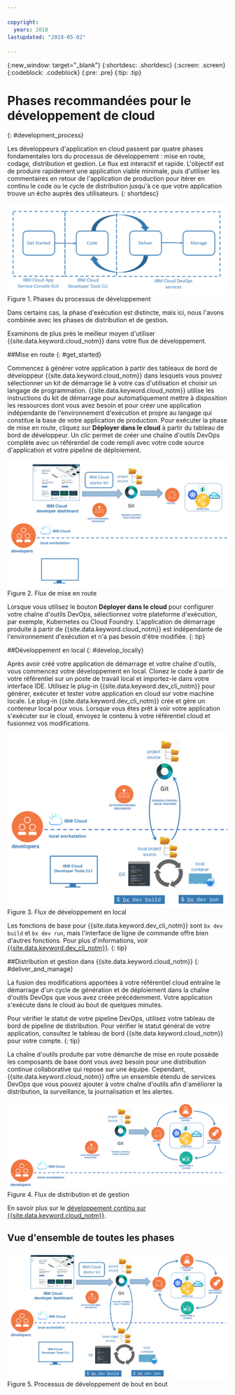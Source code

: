 ```yaml
---

copyright:
  years: 2018
lastupdated: "2018-05-02"

---
```

{:new_window: target="_blank"}
{:shortdesc: .shortdesc}
{:screen: .screen}
{:codeblock: .codeblock}
{:pre: .pre}
{:tip: .tip}

# Phases recommandées pour le développement de cloud
{: #development_process}

Les développeurs d'application en cloud passent par quatre phases fondamentales lors du processus de développement : mise en route, codage, distribution et gestion. Le flux est interactif et rapide. L'objectif est de produire rapidement une application viable minimale, puis d'utiliser les commentaires en retour de l'application de production pour itérer en continu le code ou le cycle de distribution jusqu'à ce que votre application trouve un écho auprès des utilisateurs.
{: shortdesc}

![Flux de développement](images/dev_flow_overview.png "Flux de développement") Figure 1. Phases du processus de développement

Dans certains cas, la phase d'exécution est distincte, mais ici, nous l'avons combinée avec les phases de distribution et de gestion.

Examinons de plus près le meilleur moyen d'utiliser {{site.data.keyword.cloud_notm}} dans votre flux de développement.

##Mise en route
{: #get_started}

Commencez à générer votre application à partir des tableaux de bord de développeur {{site.data.keyword.cloud_notm}} dans lesquels vous pouvez sélectionner un kit de démarrage lié à votre cas d'utilisation et choisir un langage de programmation. {{site.data.keyword.cloud_notm}} utilise les instructions du kit de démarrage pour automatiquement mettre à disposition les ressources dont vous avez besoin et pour créer une application indépendante de l'environnement d'exécution et propre au langage qui constitue la base de votre application de production. Pour exécuter la phase de mise en route, cliquez sur **Déployer dans le cloud** à partir du tableau de bord de développeur. Un clic permet de créer une chaîne d'outils DevOps complète avec un référentiel de code rempli avec votre code source d'application et votre pipeline de déploiement.

![Mise en route](images/dev_get_started.png "Mise en route") Figure 2. Flux de mise en route

Lorsque vous utilisez le bouton **Déployer dans le cloud** pour configurer votre chaîne d'outils DevOps, sélectionnez votre plateforme d'exécution, par exemple, Kubernetes ou Cloud Foundry. L'application de démarrage produite à partir de {{site.data.keyword.cloud_notm}} est indépendante de l'environnement d'exécution et n'a pas besoin d'être modifiée.
{: tip}

##Développement en local
{: #develop_locally}

Après avoir créé votre application de démarrage et votre chaîne d'outils, vous commencez votre développement en local. Clonez le code à partir de votre référentiel sur un poste de travail local et importez-le dans votre interface IDE. Utilisez le plug-in {{site.data.keyword.dev_cli_notm}} pour générer, exécuter et tester votre application en cloud sur votre machine locale. Le plug-in {{site.data.keyword.dev_cli_notm}} crée et gère un conteneur local pour vous. Lorsque vous êtes prêt à voir votre application s'exécuter sur le cloud, envoyez le contenu à votre référentiel cloud et fusionnez vos modifications.

![Développement en local](images/dev_code_locally.png "Développement en local") Figure 3. Flux de développement en local

Les fonctions de base pour {{site.data.keyword.dev_cli_notm}} sont `bx dev build` et `bx dev run`, mais l'interface de ligne de commande offre bien d'autres fonctions. Pour plus d'informations, voir [{{site.data.keyword.dev_cli_notm}}](../cli/idt/index.html).
{: tip}

##Distribution et gestion dans {{site.data.keyword.cloud_notm}}
{: #deliver_and_manage}

La fusion des modifications apportées à votre référentiel cloud entraîne le démarrage d'un cycle de génération et de déploiement dans la chaîne d'outils DevOps que vous avez créée précédemment. Votre application s'exécute dans le cloud au bout de quelques minutes.

Pour vérifier le statut de votre pipeline DevOps, utilisez votre tableau de bord de pipeline de distribution. Pour vérifier le statut général de votre application, consultez le tableau de bord {{site.data.keyword.cloud_notm}} pour votre compte.
{: tip}

La chaîne d'outils produite par votre démarche de mise en route possède les composants de base dont vous avez besoin pour une distribution continue collaborative qui repose sur une équipe. Cependant, {{site.data.keyword.cloud_notm}} offre un ensemble étendu de services DevOps que vous pouvez ajouter à votre chaîne d'outils afin d'améliorer la distribution, la surveillance, la journalisation et les alertes.

![Distribution et gestion](images/dev_deliver_and_manage.png "Distribution et gestion") Figure 4. Flux de distribution et de gestion

En savoir plus sur le [développement continu sur {{site.data.keyword.cloud_notm}}](../services/ContinuousDelivery/index.html#cd_getting_started).

## Vue d'ensemble de toutes les phases

![Détails du processus](images/dev_process_detail.png "Détails du processus") Figure 5. Processus de développement de bout en bout
